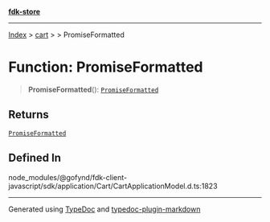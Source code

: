 [**fdk-store**](../../../README.md)
***

[Index](../../../API.md) > [cart](../../README.md) > [<internal>](../README.md) > PromiseFormatted

# Function: PromiseFormatted

> **PromiseFormatted**(): [`PromiseFormatted`](../type-aliases/type-alias.PromiseFormatted.md)

## Returns

[`PromiseFormatted`](../type-aliases/type-alias.PromiseFormatted.md)

## Defined In

node\_modules/@gofynd/fdk-client-javascript/sdk/application/Cart/CartApplicationModel.d.ts:1823

***
Generated using [TypeDoc](https://typedoc.org/) and [typedoc-plugin-markdown](https://www.npmjs.com/package/typedoc-plugin-markdown)

